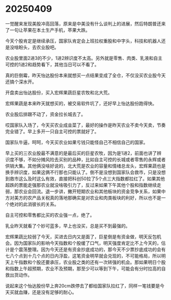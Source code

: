 # 20250409

一觉醒来发现美股冲高回落，原来是中美没有什么谈判上的进展，然后特朗普还来了一句让苹果在本土生产手机，苹果大跌。

今天个股肯定是继续承压，国家队肯定会上班拉权重股和中字头，科技和机器人还是没啥盼头，去农业股吧。

农业股里面2进3的不少，1进2辨识度不太高。另外就是零售、肉类、乳液和自主可控的1进2和趋势看下，其他当日可以不看了。

真的巨倒霉，昨天怡达股份本来就想买一点结果变成了全仓，不仅没买农业股今天还搞个深水开。

开盘卖出怡达股份，买入宏辉果蔬巨星农牧和北大荒。

宏辉果蔬是本来昨天就想买的，被交易软件坑了，还好早上怡达股份跑得快。

农业股后排跟不动了，资金拉长城去了。

哎国家队入场了，今天买农业成韭菜了，最好的操作是昨天农业不卖今天卖，节奏完全错了。早上多开一只自主可控的票就好了。

国家队牛逼，呵呵，今天买农业如果亏钱只能怪自己不相信自己的国家。

早上买的三农业股最不满意的是最后买的巨星农牧，因为是1进2，前面也讲了辨识度不够，不如分摊风险去买别的品种，比如自主可控的长城或者零售的永辉或者供销大集。其他俩没啥好说的，北大荒是农业的容量和情绪总龙头，宏辉果蔬也是换手辨识度，如果这俩不行那也只能认了。倒不是没想到国家队会救市，只是没想到救市这么及时这么有效，直接把科创50拉了5个点三大指数都拉红了。如果其他超跌的票能走强那农业就没啥吸引力了，反过来如果下午其他个股和指数继续走弱，那农业会回流。退一步讲，撇开短期农业和其他板块的资金竞争关系，如果中方对美方的农产品关税真的落地那确实是对农业和肉类板块的利好，所以也不是一个绝对的此消彼长的关系。

自主可控和零售都比买的农业强一点，绝了。

乳业昨天就看了个妙可蓝多，早上也没买，总是买不到最强的。

宏辉果蔬比较弱了今天，买进去日内又是面了，巨星倒是有资金做，明天反包机会。因为国家队的影响今天指数和个股缓了口气，明天强度肯定比不上今天的，估计是个震荡整理。因为今天还是有资金抄底成功的，那今天不少票抄底成功的会有七八个点到十几个点的日内浮盈，这笔资金明早就会兑现的，不可能格局，所以明天上午指数和个股还要承压，农业股之类的还有一次转强的机会。那如果明日个股和指数上午超预期，农业不及预期，那至少可以等到下午，可能会有分时拉高的自救出货动作。

说起来这个怡达股份早上奔20cm跌停去了都给国家队拉红了，同样一笔钱要是今天买就血赚，还是没有足够的耐心。
